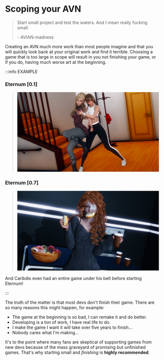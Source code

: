 # Scoping your AVN

> Start small project and test the waters. And I mean really fucking small.
>
> \- AVIAN-madness

Creating an AVN much more work than most people imagine and that you will quickly look back at your original work and find it terrible. Choosing a game that is too large in scope will result in you not finishing your game, or if you do, having much worse art at the beginning.

:::info EXAMPLE

### Eternum \[0.1\]

> ![Eternum 0.1](images/eternum01.png)

### Eternum \[0.7\]

> ![Eternum 0.7](images/eternum07.png)

And Caribdis even had an entire game under his belt before starting Eternum!

:::

The truth of the matter is that most devs don't finish their game. There are so many reasons this might happen, for example:

- The game at the beginning is so bad, I can remake it and do better.
- Developing is a ton of work, I have real life to do.
- I make the game I want it will take over five years to finish...
- Nobody cares what I'm making...

It's to the point where many fans are skeptical of supporting games from new devs because of the mass graveyard of promising but unfinished games. That's why starting small and _finishing_ is **highly recommended**.
